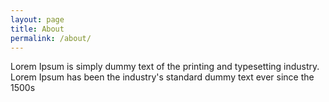```yaml
---
layout: page
title: About
permalink: /about/
---
```

<p>Lorem Ipsum is simply dummy text of the printing and typesetting industry. Lorem Ipsum has been the industry's standard dummy text ever since the 1500s</p>
